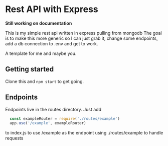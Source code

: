 # Rest API with Express

**Still working on documentation**

This is my simple rest api written in express pulling from mongodb
The goal is to make this more generic so I can just grab it, change some endpoints, add a db connection to .env and get to work.

A template for me and maybe you.

## Getting started
Clone this and ``` npm start ``` to get going.

## Endpoints
Endpoints live in the routes directory. Just add
```javascript
  const exampleRouter = require('./routes/example')
  app.use('/example', exampleRouter)
```
to index.js to use /example as the endpoint using ./routes/example to handle requests
